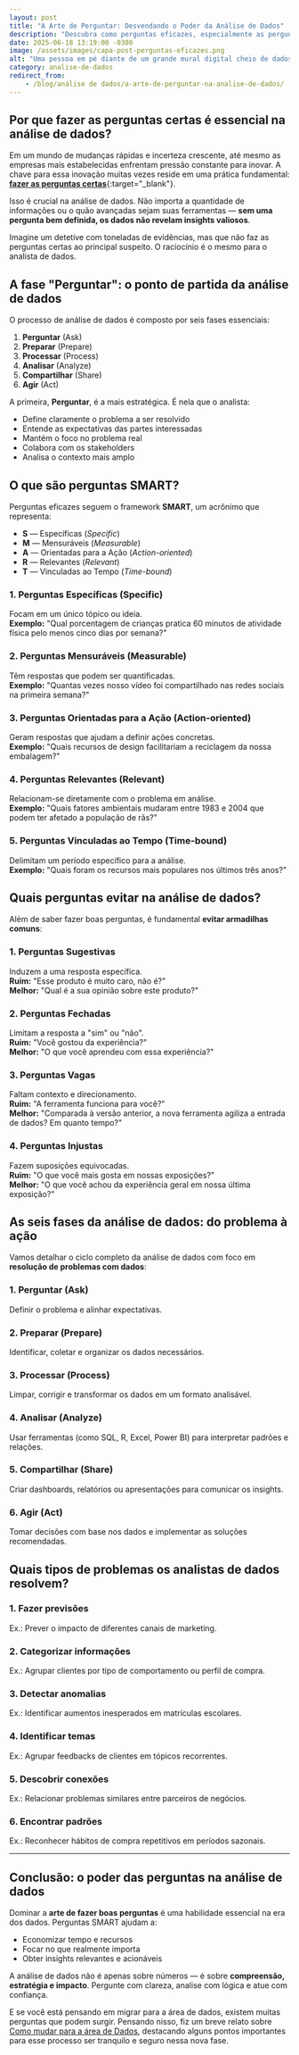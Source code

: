 ```yaml
---
layout: post
title: "A Arte de Perguntar: Desvendando o Poder da Análise de Dados"
description: "Descubra como perguntas eficazes, especialmente as perguntas SMART, são a base da análise de dados bem-sucedida. Aprenda a transformar dados em decisões com foco, clareza e impacto."
date: 2025-06-18 13:19:00 -0300
image: /assets/images/capa-post-perguntas-eficazes.png
alt: "Uma pessoa em pé diante de um grande mural digital cheio de dados"
category: analise-de-dados
redirect_from:
    - /blog/análise de dados/a-arte-de-perguntar-na-analise-de-dados/
---
```


## Por que fazer as perguntas certas é essencial na análise de dados?

Em um mundo de mudanças rápidas e incerteza crescente, até mesmo as empresas mais estabelecidas enfrentam pressão constante para inovar. A chave para essa inovação muitas vezes reside em uma prática fundamental: [**fazer as perguntas certas**](https://www.thebilab.com.br/post/perguntas-de-negocios-para-gerar-insights){:target="_blank"}.

Isso é crucial na análise de dados. Não importa a quantidade de informações ou o quão avançadas sejam suas ferramentas — **sem uma pergunta bem definida, os dados não revelam insights valiosos**.

Imagine um detetive com toneladas de evidências, mas que não faz as perguntas certas ao principal suspeito. O raciocínio é o mesmo para o analista de dados.

## A fase "Perguntar": o ponto de partida da análise de dados

O processo de análise de dados é composto por seis fases essenciais:

1. **Perguntar** (Ask)
2. **Preparar** (Prepare)
3. **Processar** (Process)
4. **Analisar** (Analyze)
5. **Compartilhar** (Share)
6. **Agir** (Act)

A primeira, **Perguntar**, é a mais estratégica. É nela que o analista:

- Define claramente o problema a ser resolvido
- Entende as expectativas das partes interessadas
- Mantém o foco no problema real
- Colabora com os stakeholders
- Analisa o contexto mais amplo

## O que são perguntas SMART?

Perguntas eficazes seguem o framework **SMART**, um acrônimo que representa:

- **S** — Específicas (*Specific*)
- **M** — Mensuráveis (*Measurable*)
- **A** — Orientadas para a Ação (*Action-oriented*)
- **R** — Relevantes (*Relevant*)
- **T** — Vinculadas ao Tempo (*Time-bound*)

### 1. Perguntas Específicas (Specific)

Focam em um único tópico ou ideia.  
**Exemplo:** "Qual porcentagem de crianças pratica 60 minutos de atividade física pelo menos cinco dias por semana?"

### 2. Perguntas Mensuráveis (Measurable)

Têm respostas que podem ser quantificadas.  
**Exemplo:** "Quantas vezes nosso vídeo foi compartilhado nas redes sociais na primeira semana?"

### 3. Perguntas Orientadas para a Ação (Action-oriented)

Geram respostas que ajudam a definir ações concretas.  
**Exemplo:** "Quais recursos de design facilitariam a reciclagem da nossa embalagem?"

### 4. Perguntas Relevantes (Relevant)

Relacionam-se diretamente com o problema em análise.  
**Exemplo:** "Quais fatores ambientais mudaram entre 1983 e 2004 que podem ter afetado a população de rãs?"

### 5. Perguntas Vinculadas ao Tempo (Time-bound)

Delimitam um período específico para a análise.  
**Exemplo:** "Quais foram os recursos mais populares nos últimos três anos?"

## Quais perguntas evitar na análise de dados?

Além de saber fazer boas perguntas, é fundamental **evitar armadilhas comuns**:

### 1. Perguntas Sugestivas

Induzem a uma resposta específica.  
**Ruim:** "Esse produto é muito caro, não é?"  
**Melhor:** "Qual é a sua opinião sobre este produto?"

### 2. Perguntas Fechadas

Limitam a resposta a "sim" ou "não".  
**Ruim:** "Você gostou da experiência?"  
**Melhor:** "O que você aprendeu com essa experiência?"

### 3. Perguntas Vagas

Faltam contexto e direcionamento.  
**Ruim:** "A ferramenta funciona para você?"  
**Melhor:** "Comparada à versão anterior, a nova ferramenta agiliza a entrada de dados? Em quanto tempo?"

### 4. Perguntas Injustas

Fazem suposições equivocadas.  
**Ruim:** "O que você mais gosta em nossas exposições?"  
**Melhor:** "O que você achou da experiência geral em nossa última exposição?"

## As seis fases da análise de dados: do problema à ação

Vamos detalhar o ciclo completo da análise de dados com foco em **resolução de problemas com dados**:

### 1. Perguntar (Ask)
Definir o problema e alinhar expectativas.

### 2. Preparar (Prepare)
Identificar, coletar e organizar os dados necessários.

### 3. Processar (Process)
Limpar, corrigir e transformar os dados em um formato analisável.

### 4. Analisar (Analyze)
Usar ferramentas (como SQL, R, Excel, Power BI) para interpretar padrões e relações.

### 5. Compartilhar (Share)
Criar dashboards, relatórios ou apresentações para comunicar os insights.

### 6. Agir (Act)
Tomar decisões com base nos dados e implementar as soluções recomendadas.

## Quais tipos de problemas os analistas de dados resolvem?

### 1. Fazer previsões  
Ex.: Prever o impacto de diferentes canais de marketing.

### 2. Categorizar informações  
Ex.: Agrupar clientes por tipo de comportamento ou perfil de compra.

### 3. Detectar anomalias  
Ex.: Identificar aumentos inesperados em matrículas escolares.

### 4. Identificar temas  
Ex.: Agrupar feedbacks de clientes em tópicos recorrentes.

### 5. Descobrir conexões  
Ex.: Relacionar problemas similares entre parceiros de negócios.

### 6. Encontrar padrões  
Ex.: Reconhecer hábitos de compra repetitivos em períodos sazonais.

---

## Conclusão: o poder das perguntas na análise de dados

Dominar a **arte de fazer boas perguntas** é uma habilidade essencial na era dos dados. Perguntas SMART ajudam a:

- Economizar tempo e recursos
- Focar no que realmente importa
- Obter insights relevantes e acionáveis

A análise de dados não é apenas sobre números — é sobre **compreensão, estratégia e impacto**. Pergunte com clareza, analise com lógica e atue com confiança.

E se você está pensando em migrar para a área de dados, existem muitas perguntas que podem surgir. Pensando nisso, fiz um breve relato sobre [Como mudar para a área de Dados](https://blog-oleonardof.pages.dev/blog/como-decidi-mudar-de-carreira/), destacando alguns pontos importantes para esse processo ser tranquilo e seguro nessa nova fase.